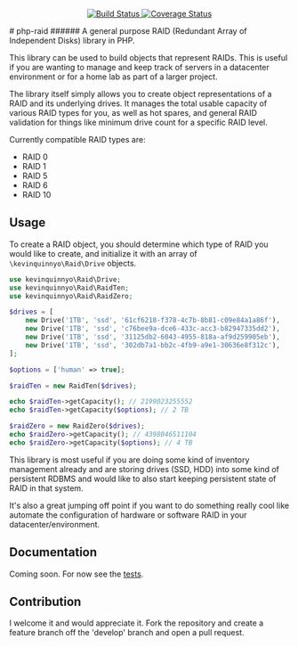 <p align="center">
    <a href="https://travis-ci.org/php-raid/php-raid" target="_blank">
        <img alt="Build Status" src="https://img.shields.io/travis/php-raid/php-raid/master.svg?style=flat-square">
    </a>
    <a href="https://codecov.io/github/php-raid/php-raid" target="_blank">
        <img alt="Coverage Status" src="https://img.shields.io/codecov/c/github/php-raid/php-raid.svg?style=flat-square">
    </a>
</p>
# php-raid
###### A general purpose RAID (Redundant Array of Independent Disks) library in PHP.

This library can be used to build objects that represent RAIDs. This is useful if you are wanting to
manage and keep track of servers in a datacenter environment or for a home lab as part of a larger
project.

The library itself simply allows you to create object representations of a RAID and its underlying drives. It manages the total usable capacity of various RAID types for you, as well as hot spares, and general RAID validation for things like minimum drive count for a specific RAID level.

Currently compatible RAID types are:

- RAID 0
- RAID 1
- RAID 5
- RAID 6
- RAID 10

## Usage

To create a RAID object, you should determine which type of RAID you would like to create, and initialize
it with an array of `\kevinquinnyo\Raid\Drive` objects.

```php
use kevinquinnyo\Raid\Drive;
use kevinquinnyo\Raid\RaidTen;
use kevinquinnyo\Raid\RaidZero;

$drives = [
    new Drive('1TB', 'ssd', '61cf6218-f378-4c7b-8b81-c09e84a1a86f'),
    new Drive('1TB', 'ssd', 'c76bee9a-dce6-433c-acc3-b82947335dd2'),
    new Drive('1TB', 'ssd', '31125db2-6043-4955-818a-af9d259905eb'),
    new Drive('1TB', 'ssd', '302db7a1-bb2c-4fb9-a9e1-30636e8f312c'),
];

$options = ['human' => true];

$raidTen = new RaidTen($drives);

echo $raidTen->getCapacity(); // 2199023255552
echo $raidTen->getCapacity($options); // 2 TB

$raidZero = new RaidZero($drives);
echo $raidZero->getCapacity(); // 4398046511104
echo $raidZero->getCapacity($options); // 4 TB
```

This library is most useful if you are doing some kind of inventory management already
and are storing drives (SSD, HDD) into some kind of persistent RDBMS and would like to
also start keeping persistent state of RAID in that system.

It's also a great jumping off point if you want to do something really cool like automate
the configuration of hardware or software RAID in your datacenter/environment.

## Documentation

Coming soon. For now see the [tests](/tests).

## Contribution

I welcome it and would appreciate it.  Fork the repository and create a feature branch off the 'develop' branch and open a pull request.
